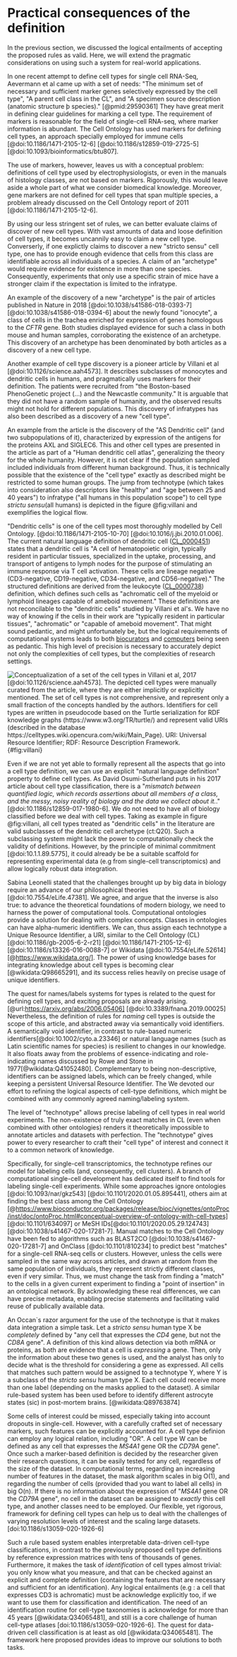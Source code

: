 # Practical consequences of the definition


In the previous section, we discussed the logical entailments of accepting the proposed rules as valid. Here, we will extend the pragmatic considerations on using such a system for real-world applications. 

In one recent attempt to define cell types for single cell RNA-Seq, Aevermann et al came up with a set of needs: "The minimum set of necessary and sufficient marker genes selectively expressed by the cell type", "A parent cell class in the CL", and "A specimen source description (anatomic structure þ species)." [@pmid:29590361] They have great merit in defining clear guidelines for marking a cell type. The requirement of markers is reasonable for the field of single-cell RNA-seq, where marker information is abundant. The Cell Ontology  has used markers for defining cell types, an approach specially employed for immune cells [@doi:10.1186/1471-2105-12-6] [@doi:10.1186/s12859-019-2725-5] [@doi:10.1093/bioinformatics/btu807].   

The use of markers, however, leaves us with a conceptual problem: definitions of cell type used by electrophysiologists, or even in the manuals of histology classes, are not based on markers. Rigorously, this would leave aside a whole part of what we consider biomedical knowledge. Moreover, gene markers are not defined for cell types that span multiple species, a problem already discussed on the Cell Ontology report of 2011 [@doi:10.1186/1471-2105-12-6].

By using our less stringent set of rules, we can better evaluate claims of discover of new cell types. With vast amounts of data and loose definition of cell types, it becomes uncannily easy to claim a new cell type. Converserly, if one explictly claims to discover a new "stricto sensu" cell type, one has to provide enough evidence that cells from this class are identifiable across all individuals of a species. A claim of an "archetype" would require  evidence for existence in more than one species. Consequently, experiments that only use a specific strain of mice have a stronger claim if the expectation is limited to the infratype.

An example of the discovery of a new "archetype" is the pair of articles published in Nature in 2018 [@doi:10.1038/s41586-018-0393-7] [@doi:10.1038/s41586-018-0394-6] about the newly found "ionocyte", a class of cells in the trachea enriched for expression of genes homologous to the _CFTR_ gene. Both studies displayed evidence for such a class in both mouse and human samples, corroborating the existence of an archetype. This discovery of an archetype has been denominated by both articles as a discovery of a new cell type. 

Another example of cell type discovery is a pioneer article by Villani et al [@doi:10.1126/science.aah4573]. It describes subclasses of monocytes and dendritic cells in humans, and pragmatically uses markers for their definition. The patients were recruited from "the Boston-based PhenoGenetic project (...) and the Newcastle community." It is arguable that they did not have a random sample of humanity, and the observed results might not hold for different populations. This discovery of infratypes has also been described as a discovery of a new "cell type". 

An example from the article is the discovery of the  "AS Dendritic cell" (and two subpopulations of it), characterized by expression of the antigens for the proteins AXL and SIGLEC6. This and other cell types are presented in the article  as part of a "Human dendritic cell atlas", generalizing the theory for the whole humanity. However, it is not clear if the population sampled included individuals from different human background. Thus, it is technically possible that the existence of the "cell type" exactly as described might be restricted to some human groups. The jump from technotype (which takes into consideration also descriptors like "healthy" and "age between 25 and 40 years") to infratype ("all humans in this population scope") to cell type _strictu sensu_(all humans) is depicted in the figure @fig:villani and exemplifies the logical flow. 

"Dendritic cells" is one of the cell types most thoroughly modelled by Cell Ontology. [@doi:10.1186/1471-2105-10-70] [@doi:10.1016/j.jbi.2010.01.006]. The current natural language definition of dendritic cell ([CL_0000451](http://purl.obolibrary.org/obo/CL_0000451)) states that a dendritic cell is "A cell of hematopoietic origin, typically resident in particular tissues, specialized in the uptake, processing, and transport of antigens to lymph nodes for the purpose of stimulating an immune response via T cell activation. These cells are lineage negative (CD3-negative, CD19-negative, CD34-negative, and CD56-negative)." The structured definitions are derived from the leukocyte ([CL_0000738](http://purl.obolibrary.org/obo/CL_0000738)) definition, which defines such cells as "achromatic cell of the myeloid or lymphoid lineages capable of ameboid movement." These definitions are not reconcilable to the "dendritic cells" studied by Villani et al's. We have no way of knowing if the cells in their work are "typically resident in particular tissues", "achromatic" or "capable of ameboid movement". That might sound pedantic, and might unfortunately be, but the logical requirements of computational systems leads to both [biocurators](https://www.biocuration.org/community/biocuration-generic-job-description/) and  [computers](https://eloquentjavascript.net/00_intro.html) being seen as pedantic. This high level of precision is necessary to accurately depict not only the complexities of cell types, but the complexities of research settings.

![ Conceptualization of a set of the cell types in Villani et al, 2017 [@doi:10.1126/science.aah4573]. The depicted cell types were manually curated from the article, where they are either implicitly or explicitly mentioned. The set of cell types is not comprehensive, and represent only a small fraction of the concepts handled by the authors. Identifiers for cell types are written in pseudocode based on the Turtle serialization for RDF knowledge graphs (https://www.w3.org/TR/turtle/) and represent valid URIs (described in the database https://celltypes.wiki.opencura.com/wiki/Main_Page). URI: Universal Resource Identifier; RDF: Resource Description Framework.](images/villani_asdcs.png  ){#fig:villani}

Even if we are not yet able to formally represent all the aspects that go into a cell type definition, we can use an explicit "natural language definition" property to define cell types. As David Osumi-Sutherland puts in his 2017 article about cell type classification, there is a "_mismatch between quantified logic, which records assertions about all members of a class, and the messy, noisy reality of biology and the data we collect about it._." [@doi:10.1186/s12859-017-1980-6]. We do not need to have all of biology classified before we deal with cell types. Taking as example in  figure @fig:villani, all cell types treated as "dendritic cells" in the literature are valid subclasses of  the dendritic cell archetype (ct:Q20). Such a subclassing system might lack the power to computationally check the validity of definitions. However, by the principle of minimal commitment [@doi:10.1.1.89.5775], it could already be be a suitable scaffold for representing experimental data (e.g from single-cell transcriptomics) and allow logically robust data integration. 

Sabina Leonelli stated that the challenges brought up by big data in biology require an advance of our philosophical theories [@doi:10.7554/eLife.47381]. We agree, and argue that the inverse is also true: to advance the theoretical foundations of modern biology, we need to harness the power of computational tools. Computational ontologies provide a solution for dealing with complex concepts. Classes in ontologies can have alpha-numeric identifiers. We can, thus assign each technotype a Unique Resource Identifier, a URI, similar to the Cell Ontology (CL) [@doi:10.1186/gb-2005-6-2-r21] [@doi:10.1186/1471-2105-12-6] [@doi:10.1186/s13326-016-0088-7] or Wikidata [@doi:10.7554/eLife.52614] [@https://www.wikidata.org/]. The power of using knowledge bases for integrating knowledge about cell types is becoming clear [@wikidata:Q98665291], and its success relies heavily on precise usage of unique identifiers.

 The quest for names/labels systems for types is related to the quest for defining cell types, and exciting proposals are already arising. [@url:https://arxiv.org/abs/2006.05406] [@doi:10.3389/fnana.2019.00025] Nevertheless, the definition of rules for _naming_ cell types is outside the scope of this article, and abstracted away via semantically void identifiers. A semantically void identifier, in contrast to rule-based numeric identifiers[@doi:10.1002/cyto.a.23346] or natural language names (such as Latin scientific names for species) is resilient to changes in our knowledge. It also floats away from the problems of essence-indicating and role-indicating names  discussed by Rowe and Stone in 1977[@wikidata:Q41052480]. Complementary to being non-descriptive, identifiers can be assigned labels, which can be freely changed, while keeping a persistent Universal Resource Identifier. The  We devoted our effort to refining the logical aspects of cell-type definitions, which might be combined with any commonly agreed naming/labeling system.

The level of "technotype" allows precise labeling of cell types in real world experiments. The non-existence of truly exact matches in CL (even when combined with other ontologies) renders it theoretically impossible to annotate articles and datasets with perfection. The "technotype" gives power to every researcher to craft their "cell type" of interest and connect it to a common network of knowledge.

Specifically, for single-cell transcriptomics, the technotype refines our model for labeling cells (and, consequently, cell clusters). A branch of computational single-cell development has dedicated itself to find tools for labeling single-cell experiments. While some approaches ignore ontologies [@doi:10.1093/nar/gkz543] [@doi:10.1101/2020.01.05.895441], others aim at finding the best class among the Cell Ontology [@https://www.bioconductor.org/packages/release/bioc/vignettes/ontoProc/inst/doc/ontoProc.html#conceptual-overview-of-ontology-with-cell-types] [@doi:10.1101/634097] or MeSH IDs[@doi:10.1101/2020.05.29.124743] [@doi:10.1038/s41467-020-17281-7]. Manual matches to the Cell Ontology have been fed to algorithms such as BLAST2CO [@doi:10.1038/s41467-020-17281-7] and OnClass [@doi:10.1101/810234] to predict best "matches" for a single-cell RNA-seq cells or clusters. However, unless the cells were sampled in the same way across articles, and drawn at random from the same population of individuals, they represent strictly different classes, even if very similar. Thus, we must change the task from finding a "match" to the cells in a given current experiment to finding a  "point of insertion" in an ontological network. By acknowledging these real differences, we can have precise metadata, enabling precise statements and facilitating valid reuse of publically available data. 

An Occan`s razor argument for the use of the technotype is that it makes data integration a simple task. Let a _stricto sensu_ human type X be _completely_ defined by "any cell that expresses the _CD4_ gene, but not the _CD8A_ gene". A definition of this kind allows detection  via both mRNA or proteins, as both are evidence that a cell is _expressing_ a gene. Then, only the information about these two genes is used, and the analyst has only to decide what is the threshold for considering a gene as expressed. All cells that matches such pattern would be assigned to a technotype Y, where Y is a subclass of the _stricto sensu_ human type X. Each cell could receive more than one label (depending on the masks applied to the dataset). A similar rule-based system has been used before to identify different astrocyte states (sic) in post-mortem brains.  [@wikidata:Q89763874]  


Some cells of interest could be missed, especially taking into account dropouts in single-cell. However, with a carefully crafted set of necessary markers, such features can be explicitly accounted for. A cell type definion can employ any logical relation, including "OR". A cell type W can be defined as  any cell that expresses the _MS4A1_ gene OR the _CD79A_ gene". Once such a marker-based definition is decided by the researcher given their research questions, it can be easily tested for any cell, regardless of the size of the dataset. In computational terms, regarding an increasing number of features in the dataset, the mask algorithm scales in big O(1), and regarding the number of cells (provided thad you want to label all cells) in big O(n). If there is no information about the expression of "_MS4A1_ gene OR the _CD79A_ gene", no cell in the dataset can be assigned to _exactly_ this cell type, and another classes need to be employed. Our flexible, yet rigorous, framework for defining cell types can help us to deal with the challenges of varying resolution levels of interest and the scaling large datasets. [doi:10.1186/s13059-020-1926-6]


Such a rule based system enables interpretable data-driven cell-type classifications, in contrast to the previously proposed cell type definitions by reference expression matrices with tens of thousands of genes. Furthermore, it makes the task of _identification_ of cell types almost trivial: you only know what you measure, and that can be checked against an explicit and complete definition (containing the features that are necessary and sufficient for an identification).  Any logical entailments (e.g : a cell that expresses CD3 is achromatic) must be acknowledge explicitly too, if we want to use them for classification and identification. The need of an identification routine for cell-type taxonomies is acknowledge for more than 45 years [@wikidata:Q34065481], and still is a core challenge of human cell-type atlases  [doi:10.1186/s13059-020-1926-6]. The quest for data-driven cell classification is at least as old [@wikidata:Q34065481]. The framework here proposed provides ideas to improve our solutions to both tasks.
